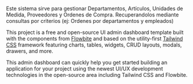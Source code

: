 Este sistema sirve para gestionar Departamentos, Artículos, Unidades de Medida, Proveedores y Ordenes de Compra. Recuperandolos mediante consultas por criterios (ej: Ordenes por departamentos y empleados)

This project is a free and open-source UI admin dashboard template built with the components from [Flowbite](https://flowbite.com/) and based on the utility-first [Tailwind CSS](https://tailwindcss.com/) framework featuring charts, tables, widgets, CRUD layouts, modals, drawers, and more.

This admin dashboard can quickly help you get started building an application for your project using the newest UI/UX development technologies in the open-source area including Tailwind CSS and Flowbite.
